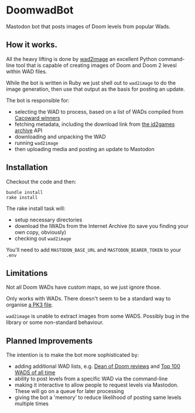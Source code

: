 # DoomwadBot

Mastodon bot that posts images of Doom levels from popular Wads.

## How it works.

All the heavy lifting is done by [wad2image](https://selliott.org/utilities/wad2image) an excellent Python command-line tool that is capable of creating images of Doom and Doom 2 levesl within
WAD files.

While the bot is written in Ruby we just shell out to `wad2image` to do the image generation, then
use that output as the basis for posting an update.

The bot is responsible for:

- selecting the WAD to process, based on a list of WADs compiled from [Cacoward winners](https://www.doomworld.com/cacowards/)
- fetching metadata, including the download link from [the id2games archive](https://www.doomworld.com/idgames/) API
- downloading and unpacking the WAD
- running `wad2image`
- then uploading media and posting an update to Mastodon

## Installation

Checkout the code and then:

```
bundle install
rake install
```

The rake install task will:

- setup necessary directories
- download the IWADs from the Internet Archive (to save you finding your own copy, obviously)
- checking out `wad2image`

You'll need to add `MASTODON_BASE_URL` and `MASTODON_BEARER_TOKEN` to your `.env`

## Limitations

Not all Doom WADs have custom maps, so we just ignore those.

Only works with WADs. There doesn't seem to be a standard way to organise [a PK3 file](https://doomwiki.org/wiki/PK3).

`wad2image` is unable to extract images from some WADS. Possibly bug in the library or some non-standard behaviour.

## Planned Improvements

The intention is to make the bot more sophisticated by:

- adding additional WAD lists, e.g. [Dean of Doom reviews](https://doomwiki.org/wiki/Dean_of_Doom) and [Top 100 WADS of all time](https://www.doomworld.com/10years/bestwads/)
- ability to post levels from a specific WAD via the command-line
- making it interactive to allow people to request levels via Mastodon. These will go on a queue for later processing
- giving the bot a 'memory' to reduce likelihood of posting same levels multiple times

